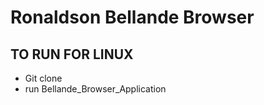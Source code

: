 # Ronaldson Bellande Browser

## TO RUN FOR LINUX
 - Git clone 
 - run Bellande_Browser_Application
